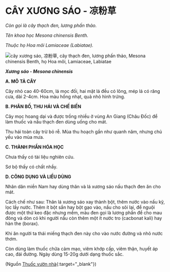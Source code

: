 # CÂY XƯƠNG SÁO - 凉粉草

*Còn gọi là cây thạch đen, lương phấn thảo.*

*Tên khoa học Mesona chinensis Benth.*

*Thuộc họ Hoa môi Lamiaceae (Labiatae).*

![cây xương sáo, 凉粉草, cây thạch đen, lương phấn thảo, Mesona chinensis Benth, họ Hoa môi, Lamiaceae, Labiatae](/imgs/caythuoc/dtl/cay-xuong-sao.jpg)

***Xương sáo - Mesona chinensis***

**A. MÔ TẢ CÂY**

Cây nhỏ cao 40-60cm, lá mọc đối, hai mặt lá đều có lông, mép lá có răng cưa, dài 2-4cm. Hoa màu hồng nhạt, quả nhỏ hình trứng.

**B. PHÂN BỐ, THU HÁI VÀ CHẾ BIẾN**

Cây mọc hoang dại và được trồng nhiều ở vùng An Giang (Châu Đốc) để làm thuốc và nấu thạch đen dùng uống cho mát.

Thu hái toàn cây trừ bỏ rễ. Mùa thu hoạch gần như quanh năm, nhưng chủ yếu vào mùa mưa.

**C. THÀNH PHẦN HÓA HỌC**

Chưa thấy có tài liệu nghiên cứu.

Sơ bộ thấy có chất nhầy.

**D. CÔNG DỤNG VÀ LIỀU DÙNG**

Nhân dân miền Nam hay dùng thân và lá xương sáo nấu thạch đen ăn cho mát.

Cách chế như sau: Thân lá xương sáo xay thành bột, thêm nước vào nấu kỹ, lọc lấy nước. Thêm ít bột sắn hay bột gạo vào, nấu cho sôi lại, để nguội được một thứ keo đặc nhưng mềm, màu đen gọi là lương phấn để cho mau đông và dòn có khi người nấu còn thêm một ít nước tro (cacbonat kali) hay hàn the (borax).

Khi ăn người ta thái miếng thạch đen này cho vào nước đường và nhỏ nước thơm.

Còn dùng làm thuốc chữa cảm mạo, viêm khớp cấp, viêm thận, huyết áp cao, đái đường. Ngày dùng 15-20g dưới dạng thuốc sắc.


(Nguồn [Thuốc vườn nhà](http://thuocvuonnha.com){:target="_blank"})